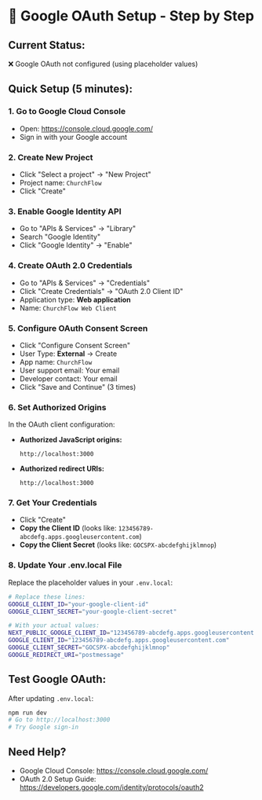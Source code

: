 # 🔑 Google OAuth Setup - Step by Step

## **Current Status:**
❌ Google OAuth not configured (using placeholder values)

## **Quick Setup (5 minutes):**

### **1. Go to Google Cloud Console**
- Open: https://console.cloud.google.com/
- Sign in with your Google account

### **2. Create New Project**
- Click "Select a project" → "New Project"
- Project name: `ChurchFlow`
- Click "Create"

### **3. Enable Google Identity API**
- Go to "APIs & Services" → "Library"
- Search "Google Identity"
- Click "Google Identity" → "Enable"

### **4. Create OAuth 2.0 Credentials**
- Go to "APIs & Services" → "Credentials"
- Click "Create Credentials" → "OAuth 2.0 Client ID"
- Application type: **Web application**
- Name: `ChurchFlow Web Client`

### **5. Configure OAuth Consent Screen**
- Click "Configure Consent Screen"
- User Type: **External** → Create
- App name: `ChurchFlow`
- User support email: Your email
- Developer contact: Your email
- Click "Save and Continue" (3 times)

### **6. Set Authorized Origins**
In the OAuth client configuration:
- **Authorized JavaScript origins:**
  ```
  http://localhost:3000
  ```
- **Authorized redirect URIs:**
  ```
  http://localhost:3000
  ```

### **7. Get Your Credentials**
- Click "Create"
- **Copy the Client ID** (looks like: `123456789-abcdefg.apps.googleusercontent.com`)
- **Copy the Client Secret** (looks like: `GOCSPX-abcdefghijklmnop`)

### **8. Update Your .env.local File**
Replace the placeholder values in your `.env.local`:

```bash
# Replace these lines:
GOOGLE_CLIENT_ID="your-google-client-id"
GOOGLE_CLIENT_SECRET="your-google-client-secret"

# With your actual values:
NEXT_PUBLIC_GOOGLE_CLIENT_ID="123456789-abcdefg.apps.googleusercontent.com"
GOOGLE_CLIENT_ID="123456789-abcdefg.apps.googleusercontent.com"
GOOGLE_CLIENT_SECRET="GOCSPX-abcdefghijklmnop"
GOOGLE_REDIRECT_URI="postmessage"
```

## **Test Google OAuth:**
After updating `.env.local`:
```bash
npm run dev
# Go to http://localhost:3000
# Try Google sign-in
```

## **Need Help?**
- Google Cloud Console: https://console.cloud.google.com/
- OAuth 2.0 Setup Guide: https://developers.google.com/identity/protocols/oauth2
